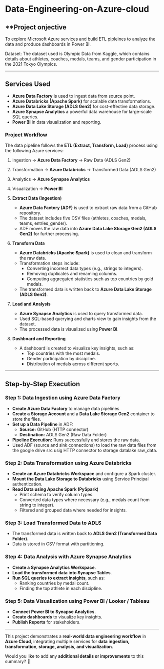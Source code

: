 # Data-Engineering-on-Azure-cloud

## **Project onjective
To explore Microsoft Azure services and build ETL pipleines to analyze the data and produce dashboards in Power BI.

Dataset: The dataset used is Olympic Data from Kaggle, which contains details about athletes, coaches, medals, teams, and gender participation in the 2021 Tokyo Olympics.

---

## **Services Used**

- **Azure Data Factory** is used to ingest data from source point.
- **Azure Databricks (Apache Spark)** for scalable data transformations.
- **Azure Data Lake Storage (ADLS Gen2)** for cost-effective data storage.
- **Azure Synapse Analytics** a powerful data warehouse for large-scale SQL queries.
- **Power BI** in data visualization and reporting.



### **Project Workflow**
The data pipeline follows the **ETL (Extract, Transform, Load)** process using the following Azure services:

1. Ingestion → **Azure Data Factory** → Raw Data (ADLS Gen2)
2. Transformation → **Azure Databricks** → Transformed Data (ADLS Gen2)
3. Analytics → **Azure Synapse Analytics**
4. Visualization → **Power BI**

1. **Extract Data (Ingestion)**
   - **Azure Data Factory (ADF)** is used to extract raw data from a GitHub repository.
   - The dataset includes five CSV files (athletes, coaches, medals, teams, entries_gender).
   - ADF moves the raw data into **Azure Data Lake Storage Gen2 (ADLS Gen2)** for further processing.

2. **Transform Data**
   - **Azure Databricks (Apache Spark)** is used to clean and transform the raw data.
   - Transformation steps include:
     - Converting incorrect data types (e.g., strings to integers).
     - Removing duplicates and renaming columns.
     - Computing aggregated statistics such as top countries by gold medals.
   - The transformed data is written back to **Azure Data Lake Storage (ADLS Gen2)**.

3. **Load and Analysis**
   - **Azure Synapse Analytics** is used to query transformed data.
   - Used SQL-based querying and  charts view  to gain insights from the dataset.
   - The processed data is visualized using **Power BI**.
     
4. **Dashboard and Reporting**
   - A dashboard is created to visualize key insights, such as:
     - Top countries with the most medals.
     - Gender participation by discipline.
     - Distribution of medals across different sports.

---

## **Step-by-Step Execution**

### **Step 1: Data Ingestion using Azure Data Factory**
- **Create Azure Data Factory** to manage data pipelines.
- **Create a Storage Account** and a **Data Lake Storage Gen2** container to store the files.
- **Set up a Data Pipeline** in ADF:
  - **Source:** GitHub (HTTP connector)
  - **Destination:** ADLS Gen2 (Raw Data Folder)
- **Pipeline Execution:** Runs successfully and stores the raw data.
- Used ADF (source and sink connections) to load the raw data files from the google drive src usig HTTP connector to storage datalake raw_data.

### **Step 2: Data Transformation using Azure Databricks**
- **Create an Azure Databricks Workspace** and configure a Spark cluster.
- **Mount the Data Lake Storage to Databricks** using Service Principal authentication.
- **Read Data using Apache Spark (PySpark)**
  - Print schema to verify column types.
  - Converted data types where necessary (e.g., medals count from string to integer).
  - Filtered and grouped data where needed for insights.

### **Step 3: Load Transformed Data to ADLS**
- The transformed data is written back to **ADLS Gen2 (Transformed Data Folder)**.
- Data is stored in CSV format with partitioning.

### **Step 4: Data Analysis with Azure Synapse Analytics**
- **Create a Synapse Analytics Workspace**.
- **Load the transformed data into Synapse Tables**.
- **Run SQL queries to extract insights**, such as:
  - Ranking countries by medal count.
  - Finding the top athlete in each discipline.

### **Step 5: Data Visualization using Power BI / Looker / Tableau**
- **Connect Power BI to Synapse Analytics**.
- **Create dashboards** to visualize key insights.
- **Publish Reports** for stakeholders.



---

This project demonstrates a **real-world data engineering workflow** in **Azure Cloud**, integrating multiple services for **data ingestion, transformation, storage, analysis, and visualization**.

Would you like to add any **additional details or improvements** to this summary? 🚀
